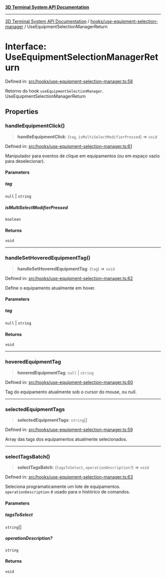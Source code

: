 [**3D Terminal System API Documentation**](../../../README.md)

***

[3D Terminal System API Documentation](../../../README.md) / [hooks/use-equipment-selection-manager](../README.md) / UseEquipmentSelectionManagerReturn

# Interface: UseEquipmentSelectionManagerReturn

Defined in: [src/hooks/use-equipment-selection-manager.ts:58](https://github.com/Dicommunitas/ThreeJS_Terminal_3D/blob/31531b560b5bf5acf587cf3f1c2c703355c09988/src/hooks/use-equipment-selection-manager.ts#L58)

Retorno do hook `useEquipmentSelectionManager`.
 UseEquipmentSelectionManagerReturn

## Properties

### handleEquipmentClick()

> **handleEquipmentClick**: (`tag`, `isMultiSelectModifierPressed`) => `void`

Defined in: [src/hooks/use-equipment-selection-manager.ts:61](https://github.com/Dicommunitas/ThreeJS_Terminal_3D/blob/31531b560b5bf5acf587cf3f1c2c703355c09988/src/hooks/use-equipment-selection-manager.ts#L61)

Manipulador para eventos de clique em equipamentos
                                                                                                      (ou em espaço vazio para deselecionar).

#### Parameters

##### tag

`null` | `string`

##### isMultiSelectModifierPressed

`boolean`

#### Returns

`void`

***

### handleSetHoveredEquipmentTag()

> **handleSetHoveredEquipmentTag**: (`tag`) => `void`

Defined in: [src/hooks/use-equipment-selection-manager.ts:62](https://github.com/Dicommunitas/ThreeJS_Terminal_3D/blob/31531b560b5bf5acf587cf3f1c2c703355c09988/src/hooks/use-equipment-selection-manager.ts#L62)

Define o equipamento atualmente em hover.

#### Parameters

##### tag

`null` | `string`

#### Returns

`void`

***

### hoveredEquipmentTag

> **hoveredEquipmentTag**: `null` \| `string`

Defined in: [src/hooks/use-equipment-selection-manager.ts:60](https://github.com/Dicommunitas/ThreeJS_Terminal_3D/blob/31531b560b5bf5acf587cf3f1c2c703355c09988/src/hooks/use-equipment-selection-manager.ts#L60)

Tag do equipamento atualmente sob o cursor do mouse, ou null.

***

### selectedEquipmentTags

> **selectedEquipmentTags**: `string`[]

Defined in: [src/hooks/use-equipment-selection-manager.ts:59](https://github.com/Dicommunitas/ThreeJS_Terminal_3D/blob/31531b560b5bf5acf587cf3f1c2c703355c09988/src/hooks/use-equipment-selection-manager.ts#L59)

Array das tags dos equipamentos atualmente selecionados.

***

### selectTagsBatch()

> **selectTagsBatch**: (`tagsToSelect`, `operationDescription?`) => `void`

Defined in: [src/hooks/use-equipment-selection-manager.ts:63](https://github.com/Dicommunitas/ThreeJS_Terminal_3D/blob/31531b560b5bf5acf587cf3f1c2c703355c09988/src/hooks/use-equipment-selection-manager.ts#L63)

Seleciona programaticamente um lote de equipamentos.
                                                                                              `operationDescription` é usado para o histórico de comandos.

#### Parameters

##### tagsToSelect

`string`[]

##### operationDescription?

`string`

#### Returns

`void`
